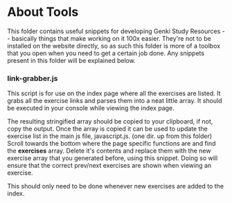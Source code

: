 # About Tools
This folder contains useful snippets for developing Genki Study Resources -- basically things that make working on it 100x easier. They're not to be installed on the website directly, so as such this folder is more of a toolbox that you open when you need to get a certain job done. Any snippets present in this folder will be explained below.

### link-grabber.js
This script is for use on the index page where all the exercises are listed. It grabs all the exercise links and parses them into a neat little array. It should be executed in your console while viewing the index page.

The resulting stringified array should be copied to your clipboard, if not, copy the output. Once the array is copied it can be used to update the exercise list in the main js file, javascript.js. (one dir. up from this folder) Scroll towards the bottom where the page specific functions are and find the **exercises** array. Delete it's contents and replace them with the new exercise array that you generated before, using this snippet. Doing so will ensure that the correct prev/next exercises are shown when viewing an exercise.

This should only need to be done whenever new exercises are added to the index.